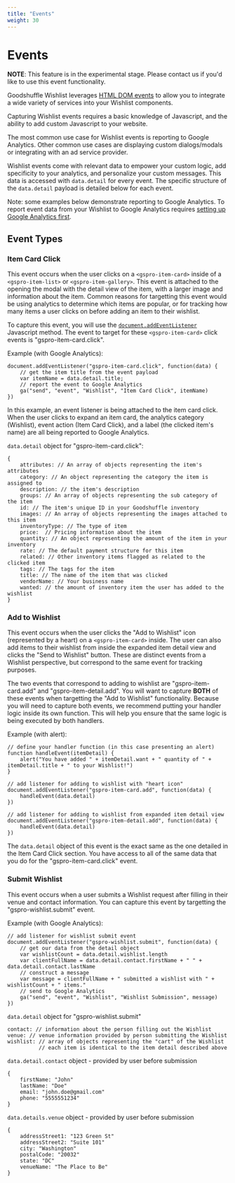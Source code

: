 ```yaml
---
title: "Events"
weight: 30
---
```


# Events

**NOTE**: This feature is in the experimental stage. Please contact us if you'd like to use this event functionality. 

Goodshuffle Wishlist leverages [HTML DOM events](https://developer.mozilla.org/en-US/docs/Web/API/Document_Object_Model/Events)
to allow you to integrate a wide variety of services into your Wishlist components.

Capturing Wishlist events requires a basic knowledge of Javascript, and the ability to add custom Javascript to your website.

The most common use case for Wishlist events is reporting to Google Analytics. Other common use cases are displaying custom dialogs/modals or integrating with an ad service provider.

Wishlist events come with relevant data to empower your custom logic, add specificity to your analytics, and personalize your custom messages.
This data is accessed with `data.detail` for every event. The specific structure of the `data.detail` payload is detailed below for each event.

Note: some examples below demonstrate reporting to Google Analytics. To report event data from your Wishlist to Google Analytics requires [setting up Google Analytics first](https://developers.google.com/analytics/devguides/collection/analyticsjs).

## Event Types

### Item Card Click

This event occurs when the user clicks on a `<gspro-item-card>` inside of a `<gspro-item-list>` or `<gspro-item-gallery>`.
This event is attached to the opening the modal with the detail view of the item, with a larger image and information about the item.
Common reasons for targetting this event would be using analytics to determine which items are popular, or for tracking how many items a user clicks on before adding an item to their wishlist.

To capture this event, you will use the [`document.addEventListener`](https://developer.mozilla.org/en-US/docs/Web/API/EventTarget/addEventListener) Javascript method. The event to target for these `<gspro-item-card>` click events is "gspro-item-card.click".

Example (with Google Analytics):
```
document.addEventListener("gspro-item-card.click", function(data) {
    // get the item title from the event payload
    var itemName = data.detail.title;
    // report the event to Google Analytics
    ga("send", "event", "Wishlist", "Item Card Click", itemName)
})
```

In this example, an event listener is being attached to the item card click. When the user clicks to expand an item card, the analytics category (Wishlist), event action (Item Card Click), and a label (the clicked item's name) are all being reported to Google Analytics.

`data.detail` object for "gspro-item-card.click":
```
{
    attributes: // An array of objects representing the item's attributes
    category: // An object representing the category the item is assigned to
    description: // the item's description
    groups: // An array of objects representing the sub category of the item
    id: // The item's unique ID in your Goodshuffle inventory
    images: // An array of objects representing the images attached to this item
    inventoryType: // The type of item
    price:  // Pricing information about the item
    quantity: // An object representing the amount of the item in your inventory
    rate: // The default payment structure for this item
    related: // Other inventory items flagged as related to the clicked item
    tags: // The tags for the item
    title: // The name of the item that was clicked
    vendorName: // Your business name
    wanted: // the amount of inventory item the user has added to the wishlist
}
```

### Add to Wishlist

This event occurs when the user clicks the "Add to Wishlist" icon (represented by a heart) on a `<gspro-item-card>` inside.
The user can also add items to their wishlist from inside the expanded item detail view and clicks the "Send to Wishlist" button.
These are distinct events from a Wishlist perspective, but correspond to the same event for tracking purposes.

The two events that correspond to adding to wishlist are "gspro-item-card.add" and "gspro-item-detail.add".
You will want to capture **BOTH** of these events when targetting the "Add to Wishlist" functionality.
Because you will need to capture both events, we recommend putting your handler logic inside its own function.
This will help you ensure that the same logic is being executed by both handlers.

Example (with alert):
```
// define your handler function (in this case presenting an alert)
function handleEvent(itemDetail) {
    alert("You have added " + itemDetail.want + " quantity of " + itemDetail.title + " to your Wishlist!")
}

// add listener for adding to wishlist with "heart icon"
document.addEventListener("gspro-item-card.add", function(data) {
    handleEvent(data.detail)
})

// add listener for adding to wishlist from expanded item detail view
document.addEventListener("gspro-item-detail.add", function(data) {
    handleEvent(data.detail)
})

```

The `data.detail` object of this event is the exact same as the one detailed in the Item Card Click section. You have access to all of the same data that you do for the "gspro-item-card.click" event.

### Submit Wishlist

This event occurs when a user submits a Wishlist request after filling in their venue and contact information.
You can capture this event by targetting the "gspro-wishlist.submit" event. 

Example (with Google Analytics):
```
// add listener for wishlist submit event
document.addEventListener("gspro-wishlist.submit", function(data) {
    // get our data from the detail object
    var wishlistCount = data.detail.wishlist.length
    var clientFullName = data.detail.contact.firstName + " " + data.detail.contact.lastName
    // construct a message
    var message = clientFullName + " submitted a wishlist with " + wishlistCount + " items."
    // send to Google Analytics
    ga("send", "event", "Wishlist", "Wishlist Submission", message)
})
```

`data.detail` object for "gspro-wishlist.submit"
```
contact: // information about the person filling out the Wishlist
venue: // venue information provided by person submitting the Wishlist
wishlist: // array of objects representing the "cart" of the Wishlist
          // each item is identical to the item detail described above
```

`data.detail.contact` object - provided by user before submission
```
{
    firstName: "John"
    lastName: "Doe"
    email: "john.doe@gmail.com"
    phone: "5555551234"
}
```

`data.details.venue` object - provided by user before submission
```
{
    addressStreet1: "123 Green St"
    addressStreet2: "Suite 101"
    city: "Washington"
    postalCode: "20032"
    state: "DC"
    venueName: "The Place to Be"
}
```
